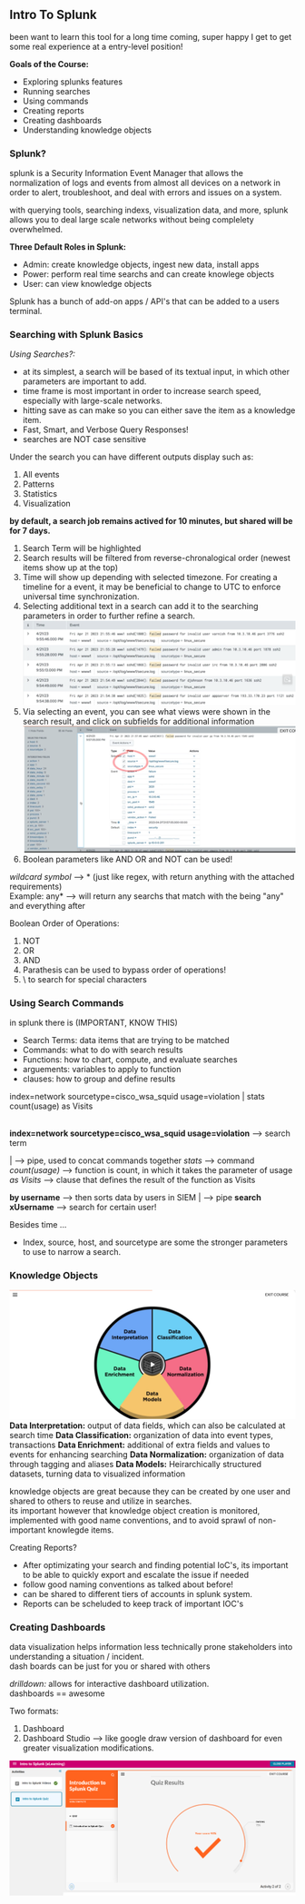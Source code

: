 ## Intro To Splunk ##
been want to learn this tool for a long time coming, super happy I get to get some real experience at a entry-level position! <br>

__Goals of the Course:__
- Exploring splunks features
- Running searches
- Using commands
- Creating reports
- Creating dashboards
- Understanding knowledge objects

### Splunk? ###
splunk is a Security Information Event Manager that allows the normalization of logs and events from almost all devices on a network in order to alert, troubleshoot, and deal with errors and issues on a system. <br>

with querying tools, searching indexs, visualization data, and more, splunk allows you to deal large scale networks without being complelety overwhelmed. <br>

__Three Default Roles in Splunk:__
- Admin: create knowledge objects, ingest new data, install apps
- Power: perform real time searchs and can create knowlege objects
- User: can view knowledge objects

Splunk has a bunch of add-on apps / API's that can be added to a users terminal. <br>

### Searching with Splunk Basics ###
_Using Searches?:_ <br>
- at its simplest, a search will be based of its textual input, in which other parameters are important to add.
- time frame is most important in order to increase search speed, especially with large-scale networks.
- hitting save as can make so you can either save the item as a knowledge item.
- Fast, Smart, and Verbose Query Responses!
- searches are NOT case sensitive

Under the search you can have different outputs display such as:
1. All events
2. Patterns
3. Statistics
4. Visualization

__by default, a search job remains actived for 10 minutes, but shared will be for 7 days.__ <br>

1. Search Term will be highlighted
2. Search results will be filtered from reverse-chronalogical order (newest items show up at the top)
3. Time will show up depending with selected timezone. For creating a timeline for a event, it may be beneficial to change to UTC to enforce universal time synchronization. 
4. Selecting additional text in a search can add it to the searching parameters in order to further refine a search. 
![splunk search image](images/image.png)
5. Via selecting an event, you can see what views were shown in the search result, and click on subfields for additional information
![splunk event fields](images/image-1.png)
7. Boolean parameters like AND OR and NOT can be used!

_wildcard symbol_ --> * (just like regex, with return anything with the attached requirements) <br>
Example:      any* --> will return any searchs that match with the being "any" and everything after <br>

Boolean Order of Operations: <br>
1. NOT
2. OR
3. AND
4. Parathesis can be used to bypass order of operations!
5. \ to search for special characters

### Using Search Commands ###

in splunk there is (IMPORTANT, KNOW THIS)
* Search Terms: data items that are trying to be matched
* Commands: what to do with search results
* Functions: how to chart, compute, and evaluate searches
* arguements: variables to apply to function
* clauses: how to group and define results

index=network sourcetype=cisco_wsa_squid usage=violation | stats count(usage) as Visits <br><br>

__index=network sourcetype=cisco_wsa_squid usage=violation__ --> search term <br>

| --> pipe, used to concat commands together
_stats_ --> command
_count(usage)_ --> function is count, in which it takes the parameter of usage 
_as Visits_ --> clause that defines the result of the function as Visits

__by username__ --> then sorts data by users in SIEM
| --> pipe
__search xUsername__ --> search for certain user!

Besides time ... 
- Index, source, host, and sourcetype are some the stronger parameters to use to narrow a search. 

### Knowledge Objects ###
![alt text](images/image-2.png)
__Data Interpretation:__ output of data fields, which can also be calculated at search time
__Data Classification:__ organization of data into event types, transactions 
__Data Enrichment:__ additional of extra fields and values to events for enhancing searching
__Data Normalization:__ organization of data through tagging and aliases
__Data Models:__ Heirarchically structured datasets, turning data to visualized information

knowledge objects are great because they can be created by one user and shared to others to reuse and utilize in searches. <br>
its important however that knowledge object creation is monitored, implemented with good name conventions, and to avoid sprawl of non-important knowlegde items. <br>

Creating Reports? <br>
- After optimizating your search and finding potential IoC's, its important to be able to quickly export and escalate the issue if needed
- follow good naming conventions as talked about before!
- can be shared to different tiers of accounts in splunk system.
- Reports can be scheluded to keep track of important IOC's

### Creating Dashboards ###
data visualization helps information less technically prone stakeholders into understanding a situation / incident. <br>
dash boards can be just for you or shared with others <br>

_drilldown:_ allows for interactive dashboard utilization. <br>
dashboards == awesome <br>

Two formats:
1. Dashboard
2. Dashboard Studio --> like google draw version of dashboard for even greater visualization modifications.

![alt text](images/image-3.png)